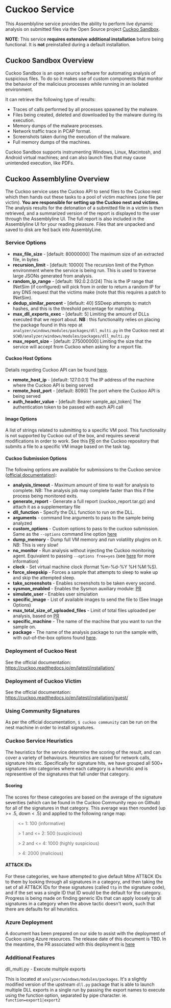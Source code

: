 # Cuckoo Service

This Assemblyline service provides the ability to perform live dynamic analysis on submitted files via the Open Source project [Cuckoo Sandbox](https://cuckoosandbox.org).

**NOTE**: This service **requires extensive additional installation** before being functional. It is **not** preinstalled during a default installation.

## Cuckoo Sandbox Overview

Cuckoo Sandbox is an open source software for automating analysis of suspicious files. To do so it makes use of custom components 
that monitor the behavior of the malicious processes while running in an isolated environment.

It can retrieve the following type of results:

* Traces of calls performed by all processes spawned by the malware.
* Files being created, deleted and downloaded by the malware during its execution.
* Memory dumps of the malware processes.
* Network traffic trace in PCAP format.
* Screenshots taken during the execution of the malware.
* Full memory dumps of the machines.

Cuckoo Sandbox supports instrumenting Windows, Linux, Macintosh, and
Android virtual machines; and can also launch files that may cause unintended execution, like PDFs. 

## Cuckoo Assemblyline Overview
The Cuckoo service  uses the Cuckoo API to send files to the Cuckoo nest which then hands out these tasks to a pool of victim machines (one file per victim). 
**You are responsible for setting up the Cuckoo nest and victims**. The analysis results for the detonation of a submitted file in a victim is then retrieved, 
and a summarized version of the report is displayed to the user through the Assemblyline UI. The full report is also included in the Assemblyline UI for your reading pleasure. 
Files that are unpacked and saved to disk are fed back into AssemblyLine.

### Service Options

* **max_file_size** - [default: 80000000] The maximum size of an extracted file, in bytes
* **recursion_limit** - [default: 10000] The recursion limit of the Python environment where the service is being run. This is used to traverse large JSONs generated from analysis.
* **random_ip_range** - [default: 192.0.2.0/24] This is the IP range that INetSim (if configured) will pick from in order to return a random IP for any DNS request that the victims make (note that this requires a patch to INetSim).
* **dedup_similar_percent** - [default: 40] SSDeep attempts to match hashes, and this is the threshold percentage for matching.
* **max_dll_exports_exec** - [default: 5] Limiting the amount of DLLs executed that we report about.
**NB** : this functionality relies on placing the package found in this repo at `analyzer/windows/modules/packages/dll_multi.py` in the Cuckoo nest at `$CWD/analyzer/windows/modules/packages/dll_multi.py`
* **max_report_size** - [default: 275000000] Limiting the size that the service will accept from Cuckoo when asking for a report file.

#### Cuckoo Host Options
Details regarding Cuckoo API can be found [here](https://cuckoo.readthedocs.io/en/latest/usage/api/). 

* **remote_host_ip** - [default: 127.0.0.1] The IP address of the machine where the Cuckoo API is being served 
* **remote_host_port** - [default: 8090] The port where the Cuckoo API is being served
* **auth_header_value** - [default: Bearer sample_api_token] The authentication token to be passed with each API call

#### Image Options
A list of strings related to submitting to a specific VM pool.
This functionality is not supported by Cuckoo out of the box, and requires several modifications in order to work.
See this [PR](https://github.com/cuckoosandbox/cuckoo/pull/3120) on the Cuckoo repository that submits a file to a specific VM image based on the task tag.

#### Cuckoo Submission Options

The following options are available for submissions to the Cuckoo service ([official documentation](https://cuckoo.readthedocs.io/en/latest/usage/api/#tasks-create-file)):

* **analysis_timeout** - Maximum amount of time to wait for analysis to complete. NB: The analysis job may complete faster
than this if the process being monitored exits.
* **generate_report** - Generate a full report (cuckoo_report.tar.gz) and attach it as a supplementary file
* **dll_function** - Specify the DLL function to run on the DLL.
* **arguments** - command line arguments to pass to the sample being analyzed
* **custom_options** - Custom options to pass to the cuckoo submission. Same as the `--options` command line option [here](https://cuckoo.sh/docs/usage/submit.html)
* **dump_memory** - Dump full VM memory and run volatility plugins on it. *NB*: This is very slow!
* **no_monitor** - Run analysis without injecting the Cuckoo monitoring agent. Equivalent to passing `--options free=yes` (see [here](https://cuckoo.sh/docs/usage/packages.html) for more information)
* **clock** - Set virtual machine clock (format %m-%d-%Y %H:%M:%S).
* **force_sleepskip** - Forces a sample that attempts to sleep to wake up and skip the attempted sleep.
* **take_screenshots** - Enables screenshots to be taken every second.
* **sysmon_enabled** - Enables the Sysmon auxiliary module: [PR](https://github.com/cuckoosandbox/cuckoo/pull/2518)
* **simulate_user** - Enables user simulation
* **specific_image** - List of available images to send the file to (See Image Options)
* **max_total_size_of_uploaded_files** - Limit of total files uploaded per analysis, based on [PR](https://github.com/cuckoosandbox/cuckoo/pull/3169)
* **specific_machine** - The name of the machine that you want to run the sample on. 
* **package** - The name of the analysis package to run the sample with, with out-of-the-box options found [here](https://cuckoo.readthedocs.io/en/latest/usage/packages/). 

### Deployment of Cuckoo Nest

See the official documentation: https://cuckoo.readthedocs.io/en/latest/installation/

### Deployment of Cuckoo Victim

See the official documentation: https://cuckoo.readthedocs.io/en/latest/installation/guest/

### Using Community Signatures
As per the official documentation, `$ cuckoo community` can be run on the nest machine in order to install signatures. 


### Cuckoo Service Heuristics
The heuristics for the service determine the scoring of the result, and can cover a variety of behaviours. Heuristics are 
raised for network calls, signature hits etc. Specifically for signature hits, we have grouped all 500+ signatures into 
categories where each category is a heuristic and is representive of the signatures that fall under that category. 

#### Scoring
The scores for these categories are based on the average of the signature severities (which can be found in the Cuckoo Community 
repo on Github) for all of the signatures in that category. This average was then rounded (up >= .5, down < .5) and applied to 
the following range map:

> &lt;= 1: 100 (informative)
>
> &gt; 1 and &lt;= 2: 500 (suspicious)
>
> &gt; 2 and &lt;= 4: 1000 (highly suspicious)
>
> &gt; 4: 2000 (malicious)

#### ATT&CK IDs
For these categories, we have attempted to give default Mitre ATT&CK IDs to them by looking through all signatures in a category,
 and then taking the set of all ATT&CK IDs for these signatures (called `ttp` in the signature code), and if the set was a single ID
 that ID would be the default for the category. Progress is being made on finding generic IDs that can apply loosely to all signatures
 in a category when the above tactic doesn't work, such that there are defaults for all heuristics.

### Azure Deployment
A document has been prepared on our side to assist with the deployment of Cuckoo using Azure resources. The release date of this document is TBD.
In the meantime, the PR associated with this deployment is [here](https://github.com/cuckoosandbox/cuckoo/pull/3120)

### Additional Features
dll_multi.py - Execute multiple exports

This is located at `analyzer/windows/modules/packages`. It's a slightly modified 
version of the upstream `dll.py` package that is able to launch multiple DLL 
exports in a single run by passing the export names to execute using the 
function option, separated by pipe character. ie. `function=export1|export2`
